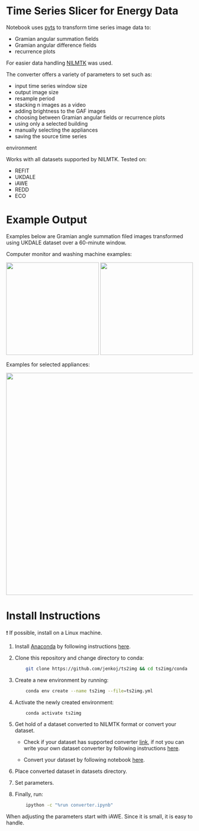 # Time Series Slicer for Energy Data

Notebook uses [pyts](https://pyts.readthedocs.io) to transform time series image data to:

* Gramian angular summation fields
* Gramian angular difference fields
* recurrence plots 

For easier data handling [NILMTK](https://github.com/nilmtk/nilmtk) was used. 

The converter offers a variety of parameters to set such as:

* input time series window size
* output image size
* resample period
* stacking n images as a video
* adding brightness to the GAF images
* choosing between Gramian angular fields or recurrence plots
* using only a selected building
* manually selecting the appliances
* saving the source time series

environment 

Works with all datasets supported by NILMTK. Tested on:

* REFIT
* UKDALE
* iAWE
* REDD
* ECO   

# Example Output 

Examples below are Gramian angle summation filed images transformed using UKDALE dataset over a 60-minute window.

Computer monitor and washing machine examples:
<p float="center">
    <img src="/imgs/iawe-computer-gasf.png" width="250" />
    <img src="/imgs/iawe-washm-gaf.png" width="250" />
</p>

Examples for selected appliances:
<p float="center">
    <img src="/imgs/gaf_matrix.png" width="600" />
</p>

# Install Instructions  
  
❗️ If possible, install on a Linux machine.

1.  Install [Anaconda](https://anaconda.org) by following instructions [here](https://docs.conda.io/projects/conda/en/latest/user-guide/install/linux.html).

2.  Clone this repository and change directory to conda:
  
    ```bash
        git clone https://github.com/jenkoj/ts2img && cd ts2img/conda
    ```

3.  Create a new environment by running:

    ```bash
        conda env create --name ts2img --file=ts2img.yml 
    ```
4.  Activate the newly created environment:

    ```bash
        conda activate ts2img
    ```

5.  Get hold of a dataset converted to NILMTK format or convert your dataset.

    * Check if your dataset has supported converter [link](https://github.com/nilmtk/nilmtk/blob/master/docs/source/nilmtk.dataset_converters.rst), if not you can write your own dataset converter by following instructions [here](https://github.com/nilmtk/nilmtk/blob/master/docs/manual/development_guide/writing_a_dataset_converter.md).

    * Convert your dataset by following notebook [here](https://github.com/nilmtk/nilmtk/blob/master/docs/manual/user_guide/data.ipynb).

6.  Place converted dataset in datasets directory.

7.  Set parameters.

8.  Finally, run:
    ```bash
        ipython -c "%run converter.ipynb"
    ```
When adjusting the parameters start with iAWE. Since it is small, it is easy to handle. 

